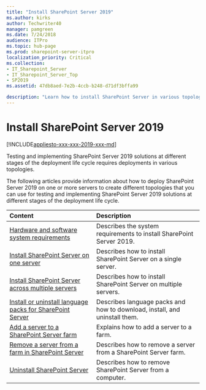 ```yaml
---
title: "Install SharePoint Server 2019"
ms.author: kirks
author: Techwriter40
manager: pamgreen
ms.date: 7/24/2018
audience: ITPro
ms.topic: hub-page
ms.prod: sharepoint-server-itpro
localization_priority: Critical
ms.collection:
- IT_Sharepoint_Server
- IT_Sharepoint_Server_Top
- SP2019
ms.assetid: 47db8aed-7e2b-4ccb-b248-d71df3bffa99

description: "Learn how to install SharePoint Server in various topologies."
---
```


# Install SharePoint Server 2019

[!INCLUDE[appliesto-xxx-xxx-2019-xxx-md](../includes/appliesto-xxx-xxx-2019-xxx-md.md)]
  
Testing and implementing SharePoint Server 2019 solutions at different stages of the deployment life cycle requires deployments in various topologies.
  
The following articles provide information about how to deploy SharePoint Server 2019 on one or more servers to create different topologies that you can use for testing and implementing SharePoint Server 2019 solutions at different stages of the deployment life cycle.
  
|**Content**|**Description**|
|:-----|:-----|
|[Hardware and software system requirements](hardware-and-software-requirements-2019.md) <br/> |Describes the system requirements to install SharePoint Server 2019. <br/> |
|[Install SharePoint Server on one server](install-sharepoint-server-2016-on-one-server.md) <br/> |Describes how to install SharePoint Server on a single server.  <br/> |
|[Install SharePoint Server across multiple servers](install-sharepoint-server-2016-across-multiple-servers.md) <br/> |Describes how to install SharePoint Server on multiple servers.  <br/> |
|[Install or uninstall language packs for SharePoint Server](install-or-uninstall-language-packs-0.md) <br/> |Describes language packs and how to download, install, and uninstall them.  <br/> |
|[Add a server to a SharePoint Server farm](add-a-server-to-a-sharepoint-server-2016-farm.md) <br/> |Explains how to add a server to a farm.  <br/> |
|[Remove a server from a farm in SharePoint Server](../administration/remove-a-server-from-a-farm-in-sharepoint-server-2016.md) <br/> |Describes how to remove a server from a SharePoint Server farm.  <br/> |
|[Uninstall SharePoint Server](../administration/uninstall-sharepoint-server-2016.md) <br/> |Describes how to remove SharePoint Server from a computer.  <br/> |
   

